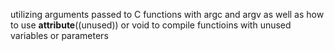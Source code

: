 utilizing arguments passed to C functions with argc and argv as well as how to use __attribute__((unused)) or void to compile functioins with unused variables or parameters
